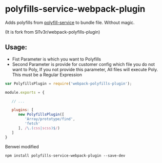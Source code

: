 # polyfills-service-webpack-plugin

Adds polyfills from [polyfill-service](https://github.com/Financial-Times/polyfill-service) to bundle file. Without magic.

(It is fork from Sl1v3r/webpack-polyfills-plugin)

## Usage:

* Fist Parameter is which you want to Polyfills
* Second Parameter is provide for customer config which file you do not want to Poly, If you not provide this parameter, All files will execute Poly. This must be a Regular Expression

```javascript
var PolyfillsPlugin = require('webpack-polyfills-plugin');

module.exports = {

   // ...

   plugins: [
      new PolyfillsPlugin([
         'Array/prototype/find',
         'fetch'
      ], /\.(css|scss)$/)
   ]
}
```

Benwei modified

```
npm install polyfills-service-webpack-plugin --save-dev
```
